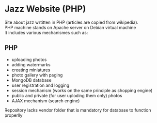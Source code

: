 # Jazz Website (PHP)


Site about jazz wrtitten in PHP (articles are copied from wikipedia).  
PHP machine stands on Apache server on Debian virtual machine  
It includes various mechanismes such as:  


## PHP
* uploading photos
* adding watermarks
* creating miniatures
* photo gallery with paging
* MongoDB database
* user registration and logging
* session mechanism (works on the same principle as shopping engine)
* public and private (for user uploding them only) photos
* AJAX mechanism (search engine)

Repository lacks vendor folder that is mandatory for database to function properlly
